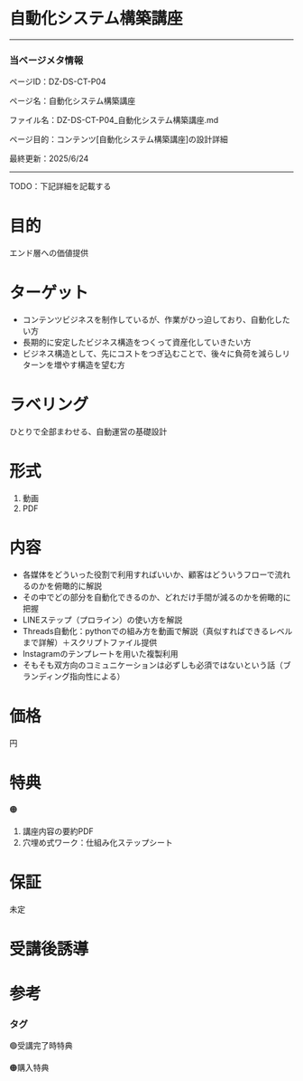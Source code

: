 # 自動化システム構築講座

---

### 当ページメタ情報

ページID：DZ-DS-CT-P04

ページ名：自動化システム構築講座

ファイル名：DZ-DS-CT-P04_自動化システム構築講座.md

ページ目的：コンテンツ[自動化システム構築講座]の設計詳細

最終更新：2025/6/24

---

TODO：下記詳細を記載する

# 目的

エンド層への価値提供

# ターゲット

- コンテンツビジネスを制作しているが、作業がひっ迫しており、自動化したい方
- 長期的に安定したビジネス構造をつくって資産化していきたい方
- ビジネス構造として、先にコストをつぎ込むことで、後々に負荷を減らしリターンを増やす構造を望む方

# ラベリング

ひとりで全部まわせる、自動運営の基礎設計

# 形式

1. 動画
2. PDF

# 内容

- 各媒体をどういった役割で利用すればいいか、顧客はどういうフローで流れるのかを俯瞰的に解説
- その中でどの部分を自動化できるのか、どれだけ手間が減るのかを俯瞰的に把握
- LINEステップ（プロライン）の使い方を解説
- Threads自動化：pythonでの組み方を動画で解説（真似すればできるレベルまで詳解）＋スクリプトファイル提供
- Instagramのテンプレートを用いた複製利用
- そもそも双方向のコミュニケーションは必ずしも必須ではないという話（ブランディング指向性による）

# 価格

円

# 特典

🟠

1. 講座内容の要約PDF
2. 穴埋め式ワーク：仕組み化ステップシート

# 保証

未定

# 受講後誘導

# 参考

### タグ

🟢受講完了時特典

🟠購入特典